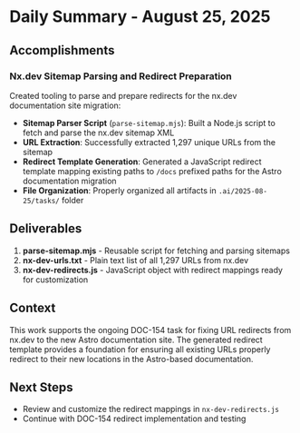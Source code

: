 # Daily Summary - August 25, 2025

## Accomplishments

### Nx.dev Sitemap Parsing and Redirect Preparation

Created tooling to parse and prepare redirects for the nx.dev documentation site migration:

- **Sitemap Parser Script** (`parse-sitemap.mjs`): Built a Node.js script to fetch and parse the nx.dev sitemap XML
- **URL Extraction**: Successfully extracted 1,297 unique URLs from the sitemap
- **Redirect Template Generation**: Generated a JavaScript redirect template mapping existing paths to `/docs` prefixed paths for the Astro documentation migration
- **File Organization**: Properly organized all artifacts in `.ai/2025-08-25/tasks/` folder

## Deliverables

1. **parse-sitemap.mjs** - Reusable script for fetching and parsing sitemaps
2. **nx-dev-urls.txt** - Plain text list of all 1,297 URLs from nx.dev
3. **nx-dev-redirects.js** - JavaScript object with redirect mappings ready for customization

## Context

This work supports the ongoing DOC-154 task for fixing URL redirects from nx.dev to the new Astro documentation site. The generated redirect template provides a foundation for ensuring all existing URLs properly redirect to their new locations in the Astro-based documentation.

## Next Steps

- Review and customize the redirect mappings in `nx-dev-redirects.js`
- Continue with DOC-154 redirect implementation and testing